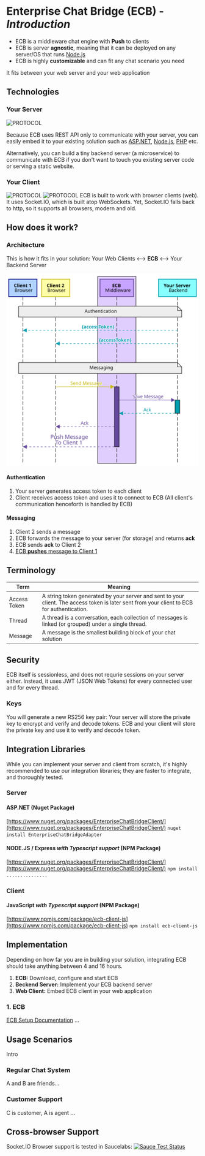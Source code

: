 
#  Enterprise Chat Bridge (ECB) - <em>Introduction</em>
- ECB is a middleware chat engine with **Push** to clients 
- ECB is server **agnostic**, meaning that it can be deployed on any server/OS that runs <ins>Node.js</ins>
- ECB is highly **customizable** and can fit any chat scenario you need

It fits between your web server and your web application

## Technologies
###  Your Server
![PROTOCOL](https://img.shields.io/badge/Protocol-REST%20API-blue.svg)

Because ECB uses REST API only to communicate with your server, you can easily embed it to your existing solution such as <ins>ASP.<span></span>NET</ins>, <ins>Node.js</ins>, <ins>PHP</ins> etc.

Alternatively, you can build a tiny backend server (a microservice) to communicate with ECB if you don't want to touch you existing server code or serving a static website.

###  Your Client
![PROTOCOL](https://img.shields.io/badge/Protocol-REST%20API-blue.svg) ![PROTOCOL](https://img.shields.io/badge/Protocol-WebSockets-orange.svg)
ECB is built to work with browser clients (web). It uses Socket.<span></span>IO, which is built atop WebSockets. Yet, Socket.<span></span>IO falls back to http, so it supports all browsers, modern and old.

##  How does it work?
###  Architecture

This is how it fits in your solution:
Your Web Clients <--> **ECB** <--> Your Backend Server

![Simple Architecture](./imgs/simple-arch.svg)
  

####  Authentication

1. Your server generates access token to each client
2. Client receives access token and uses it to connect to ECB (All client's communication henceforth is handled by ECB)


####  Messaging 

1. Client 2 sends a message
2. ECB forwards the message to your server (for storage) and returns **ack**
3. ECB sends **ack** to Client 2
4. <ins>ECB **pushes** message to Client 1</ins>

##  Terminology

| Term | Meaning |
| - | - |
| Access Token | A string token generated by your server and sent to your client. The access token is later sent from your client to ECB for authentication. |
| Thread | A thread is a conversation, each collection of messages is linked (or grouped) under a single thread. |
| Message | A message is the smallest building block of your chat solution |
 

##  Security

ECB itself is sessionless, and does not requrie sessions on your server either. Instead, it uses JWT (JSON Web Tokens) for every connected user and for every thread.
 

###  Keys
You will generate a new RS256 key pair:
Your server will store the private key to encrypt and verify and decode tokens.
ECB and your client will store the private key and use it to verify and decode token.

##  Integration Libraries

While you can implement your server and client from scratch, it's highly recommended to use our integration libraries; they are faster to integrate, and thoroughly tested.


###  Server  

#### ASP.<span>NET (Nuget Package)
[https://www.nuget.org/packages/EnterpriseChatBridgeClient/](https://www.nuget.org/packages/EnterpriseChatBridgeClient/)
`nuget install EnterpriseChatBridgeAdapter`  

#### NODE.JS / Express *with Typescript support* (NPM Package)
[https://www.nuget.org/packages/EnterpriseChatBridgeClient/](https://www.nuget.org/packages/EnterpriseChatBridgeClient/)
`npm install ...............`
 
###  Client
#### JavaScript *with Typescript support* (NPM Package)
[https://www.npmjs.com/package/ecb-client-js](https://www.npmjs.com/package/ecb-client-js)
`npm install ecb-client-js` 

##  Implementation
Depending on how far you are in building your solution, integrating ECB should take anything between 4 and 16 hours.
  
1. **ECB:** Download, configure and start ECB 
2. **Beckend Server:** Implement your ECB backend server
3. **Web Client:** Embed ECB client in your web application

### 1. ECB
[ECB Setup Documentation](aaaa)
...
 
##  Usage Scenarios 
Intro
### Regular Chat System
A and B are friends...
### Customer Support
C is customer, A is agent ... 

##  Cross-browser Support

Socket.<span></span>IO Browser support is tested in Saucelabs:
[![Sauce Test Status](https://saucelabs.com/browser-matrix/socket.svg)](https://saucelabs.com/u/socket)
